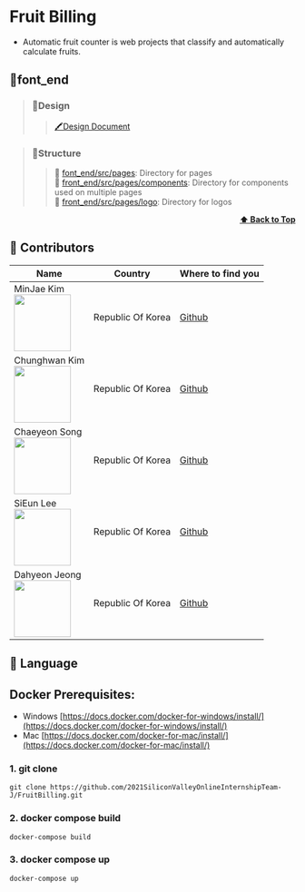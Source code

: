 # Fruit Billing

-   Automatic fruit counter is web projects that classify and automatically calculate fruits.

## 🍒font_end
> ### 🍍Design
>> [🖍Design Document](https://xd.adobe.com/view/980f8ffe-b676-4f75-bbe6-05a832d6b508-cd5c/)    
  
> ### 🍍Structure
>> 🍏 [font_end/src/pages](./front_end/src/pages): Directory for pages  
>> 🍏 [front_end/src/pages/components](./front_end/src/pages/components): Directory for components used on multiple pages  
>> 🍏 [front_end/src/pages/logo](./front_end/src/pages/logo): Directory for logos

<div align="right">
    <b><a href="#fruit-billing">⬆️ Back to Top</a></b>
</div>


## 🍒 Contributors
| Name | Country | Where to find you |
| ---- | ------- | ----------------- |
| MinJae Kim <br /> <img src="https://avatars.githubusercontent.com/u/33440010?s=460&u=6199a367926fe1bafc38156a85cdefae1d1f9a5a&v=4" width="100" />  | Republic Of Korea | [Github](https://github.com/minjae9610)|
| Chunghwan Kim <br /> <img src="https://avatars.githubusercontent.com/u/49121847?s=460&v=4" width="100" />  | Republic Of Korea | [Github](https://github.com/CH0213)|
| Chaeyeon Song <br /> <img src="https://avatars.githubusercontent.com/u/76681062?s=460&v=4" width="100" />  | Republic Of Korea | [Github](https://github.com/codus503)|
| SiEun Lee <br /> <img src="https://avatars.githubusercontent.com/u/55918978?s=460&v=4" width="100" />  | Republic Of Korea | [Github](https://github.com/LeeSiEun-0107)|
| Dahyeon Jeong <br /> <img src="https://avatars.githubusercontent.com/u/77030528?s=460&v=4" width="100" />  | Republic Of Korea | [Github](https://github.com/DahyeonJeong?tab=repositories)|



## 🍒 Language



## [](https://github.com/shpark76/docker-demo#docker-prerequisites)Docker Prerequisites:

-   Windows [https://docs.docker.com/docker-for-windows/install/](https://docs.docker.com/docker-for-windows/install/)
-   Mac [https://docs.docker.com/docker-for-mac/install/](https://docs.docker.com/docker-for-mac/install/)

### [](https://github.com/shpark76/docker-demo#1-git-clone)1\. git clone

```
git clone https://github.com/2021SiliconValleyOnlineInternshipTeam-J/FruitBilling.git
```

### [](https://github.com/shpark76/docker-demo#2-docker-compose-build-and-up)2\. docker compose build

```
docker-compose build
```

### 3\. docker compose up

```
docker-compose up
```
